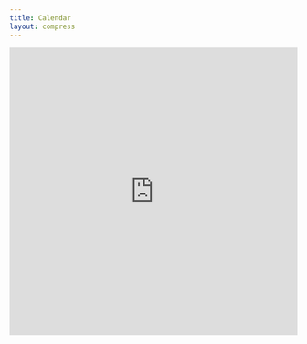 ```yaml
---
title: Calendar
layout: compress
---
```


<style>
	.resp-container {
		position: relative;
		overflow: hidden;
		width: 100%;
		padding-top: 100%;
	}

	.resp-iframe {
		position: absolute;
		top: 0;
		left: 0;
		width: 100%;
		height: 100%;
    border: 0;
	}
</style>

<div class="resp-container">
	<iframe class="resp-iframe" src="http://outlook.office365.com/owa/calendar/a3667b2a58e24dce9c918422f5d44158@cornell.edu/2b247c7ca7a0459bb483e5bd00d690b93416867231479823292/calendar.html"
    frameborder="0" 
    allowfullscreen>
</iframe>
</div>

<!--<a href="http://outlook.office365.com/owa/calendar/a3667b2a58e24dce9c918422f5d44158@cornell.edu/2b247c7ca7a0459bb483e5bd00d690b93416867231479823292/calendar.ics">ICS Link</a>-->
